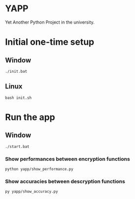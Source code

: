 # YAPP

Yet Another Python Project in the university.

# Initial one-time setup

## Window

`./init.bat`

## Linux

`bash init.sh`

# Run the app

## Window

`./start.bat`

### Show performances between encryption functions

```shell
python yapp/show_performance.py
```

### Show accuracies between descryption functions

```shell
py yapp/show_accuracy.py
```
